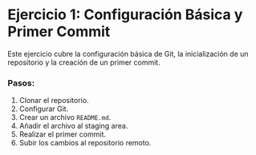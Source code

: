 # Ejercicio 1: Configuración Básica y Primer Commit

Este ejercicio cubre la configuración básica de Git, la inicialización de un repositorio y la creación de un primer commit.

### Pasos:
1. Clonar el repositorio.
2. Configurar Git.
3. Crear un archivo `README.md`.
4. Añadir el archivo al staging area.
5. Realizar el primer commit.
6. Subir los cambios al repositorio remoto.
